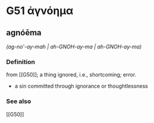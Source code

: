 # G51 ἀγνόημα

## agnóēma

_(ag-no'-ay-mah | ah-GNOH-ay-ma | ah-GNOH-ay-ma)_

### Definition

from [[G50]]; a thing ignored, i.e., shortcoming; error.

- a sin committed through ignorance or thoughtlessness

### See also

[[G50]]

